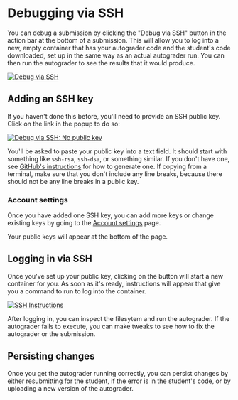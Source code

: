 # Debugging via SSH

You can debug a submission by clicking the "Debug via SSH" button in
the action bar at the bottom of a submission. This will allow you to
log into a new, empty container that has your autograder code and the student's
code downloaded, set up in the same way as an actual autograder run.
You can then run the autograder to see the results that it would produce.

[![Debug via SSH](debug_via_ssh.png)](debug_via_ssh.png)

## Adding an SSH key

If you haven't done this before, you'll need to provide an SSH public
key. Click on the link in the popup to do so:

[![Debug via SSH: No public key](debug_via_ssh_no_public_key.png)](debug_via_ssh_no_public_key.png)

You'll be asked to paste your public key into a text field. It should
start with something like `ssh-rsa`, `ssh-dsa`, or something
similar. If you don't have one, see [GitHub's instructions](https://help.github.com/articles/generating-a-new-ssh-key-and-adding-it-to-the-ssh-agent/#generating-a-new-ssh-key)
for how to generate one. If copying from a terminal, make sure that
you don't include any line breaks, because there should not be any
line breaks in a public key.

### Account settings

Once you have added one SSH key, you can add more keys or change
existing keys by going to the
[Account settings](https://gradescope.com/account/edit) page.

Your public keys will appear at the bottom of the page.

## Logging in via SSH

Once you've set up your public key, clicking on the button will start
a new container for you. As soon as it's ready, instructions will
appear that give you a command to run to log into the container.

[![SSH Instructions](ssh_instructions.png)](ssh_instructions.png)

After logging in, you can inspect the filesytem and run the
autograder. If the autograder fails to execute, you can make tweaks to
see how to fix the autograder or the submission.

## Persisting changes

Once you get the autograder running correctly, you can persist changes
by either resubmitting for the student, if the error is in the
student's code, or by uploading a new version of the autograder.
